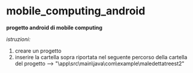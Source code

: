 # mobile_computing_android
**progetto android di mobile computing**

_istruzioni:_
1. creare un progetto
2. inserire la cartella sopra riportata nel seguente percorso della cartella del progetto --> "\app\src\main\java\com\example\maledettatreest2"
